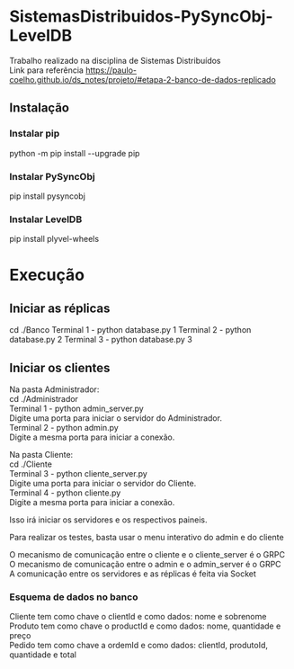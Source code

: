 # SistemasDistribuidos-PySyncObj-LevelDB
Trabalho realizado na disciplina de Sistemas Distribuídos <br>
Link para referência https://paulo-coelho.github.io/ds_notes/projeto/#etapa-2-banco-de-dados-replicado
## Instalação
### Instalar pip
python -m pip install --upgrade pip
### Instalar PySyncObj
pip install pysyncobj
### Instalar LevelDB
pip install plyvel-wheels

# Execução

## Iniciar as réplicas
cd ./Banco
Terminal 1 - python database.py 1
Terminal 2 - python database.py 2
Terminal 3 - python database.py 3

## Iniciar os clientes

Na pasta Administrador:<br>
cd ./Administrador<br>
Terminal 1 - python admin_server.py <br>
Digite uma porta para iniciar o servidor do Administrador. <br>
Terminal 2 - python admin.py <br>
Digite a mesma porta para iniciar a conexão. <br>

Na pasta Cliente:<br>
cd ./Cliente<br>
Terminal 3 - python cliente_server.py <br>
Digite uma porta para iniciar o servidor do Cliente. <br>
Terminal 4 - python cliente.py <br>
Digite a mesma porta para iniciar a conexão. <br>

Isso irá iniciar os servidores e os respectivos paineis. <br>

Para realizar os testes, basta usar o menu interativo do admin e do cliente<br>

O mecanismo de comunicação entre o cliente e o cliente_server é o GRPC <br>
O mecanismo de comunicação entre o admin e o admin_server  é o GRPC <br>
A comunicação entre os servidores e as réplicas é feita via Socket <br>

### Esquema de dados no banco
Cliente tem como chave o clientId e como dados: nome e sobrenome<br>
Produto tem como chave o productId e como dados: nome, quantidade e preço<br>
Pedido tem como chave a ordemId e como dados: clientId, produtoId, quantidade e total<br>